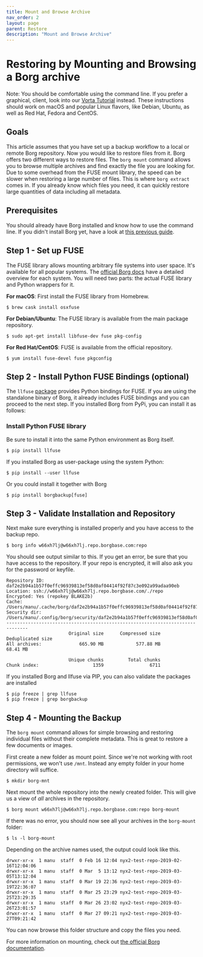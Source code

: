```yaml
---
title: Mount and Browse Archive
nav_order: 2
layout: page
parent: Restore
description: "Mount and Browse Archive"
---
```


# Restoring by Mounting and Browsing a Borg archive

Note: You should be comfortable using the command line. If you prefer a graphical, client, look into our [Vorta Tutorial](/macos/how-to-backup-your-mac-using-the-vorta-backup-gui/) instead. These instructions should work on macOS and popular Linux flavors, like Debian, Ubuntu, as well as Red Hat, Fedora and CentOS.

## Goals
This article assumes that you have set up a backup workflow to a local or remote Borg repository. Now you would like to restore files from it. Borg offers two different ways to restore files. The `borg mount` command allows you to browse multiple archives and find exactly the file you are looking for. Due to some overhead from the FUSE mount library, the speed can be slower when restoring a large number of files. This is where `borg extract` comes in. If you already know which files you need, it can quickly restore large quantities of data including all metadata.

## Prerequisites
You should already have Borg installed and know how to use the command line. If you didn't install Borg yet, have a look at [this previous guide](https://docs.borgbase.com/linux/setup-borg-command-line/).

## Step 1 - Set up FUSE
The FUSE library allows mounting arbitrary file systems into user space. It's available for all popular systems. The [official Borg docs](https://borgbackup.readthedocs.io/en/stable/installation.html) have a detailed overview for each system. You will need two parts: the actual FUSE library and Python wrappers for it.

**For macOS**: First install the FUSE library from Homebrew.

```
$ brew cask install osxfuse
```

**For Debian/Ubuntu**: The FUSE library is available from the main package repository.

```
$ sudo apt-get install libfuse-dev fuse pkg-config
```

**For Red Hat/CentOS**: FUSE is available from the official repository.
```
$ yum install fuse-devel fuse pkgconfig
```

## Step 2 - Install Python FUSE Bindings (optional)
The `llfuse` [package](https://pypi.org/project/llfuse/) provides Python bindings for FUSE. If you are using the standalone binary of Borg, it already includes FUSE bindings and you can proceed to the next step. If you installed Borg from PyPi, you can install it as follows:

### Install Python FUSE library
Be sure to install it into the same Python environment as Borg itself.

```
$ pip install llfuse
```

If you installed Borg as user-package using the system Python:

```
$ pip install --user llfuse
```

Or you could install it together with Borg

```
$ pip install borgbackup[fuse]
```

## Step 3 - Validate Installation and Repository
Next make sure everything is installed properly and you have access to the backup repo.

```
$ borg info w66xh7lj@w66xh7lj.repo.borgbase.com:repo
```

You should see output similar to this. If you get an error, be sure that you have access to the repository. If your repo is encrypted, it will also ask you for the password or keyfile.


```
Repository ID: daf2e2b94a1b57f0effc96939813ef58d0af04414f92f87c3e092a99adaa90eb
Location: ssh://w66xh7lj@w66xh7lj.repo.borgbase.com/./repo
Encrypted: Yes (repokey BLAKE2b)
Cache: /Users/manu/.cache/borg/daf2e2b94a1b57f0effc96939813ef58d0af04414f92f87c3e092a99adaa90eb
Security dir: /Users/manu/.config/borg/security/daf2e2b94a1b57f0effc96939813ef58d0af04414f92f87c3e092a99adaa90eb
------------------------------------------------------------------------------
                       Original size      Compressed size    Deduplicated size
All archives:              665.90 MB            577.88 MB             68.41 MB

                       Unique chunks         Total chunks
Chunk index:                    1359                 6711
```

If you installed Borg and llfuse via PIP, you can also validate the packages are installed

```
$ pip freeze | grep llfuse
$ pip freeze | grep borgbackup
```

## Step 4 - Mounting the Backup
The `borg mount` command allows for simple browsing and restoring individual files without their complete metadata. This is great to restore a few documents or images.

First create a new folder as mount point. Since we're not working with root permissions, we won't use `/mnt`. Instead any empty folder in your home directory will suffice.

```
$ mkdir borg-mnt
```

Next mount the whole repository into the newly created folder. This will give us a view of *all* archives in the repository.

```
$ borg mount w66xh7lj@w66xh7lj.repo.borgbase.com:repo borg-mount
```

If there was no error, you should now see all your archives in the `borg-mount` folder:

```
$ ls -l borg-mount
```

Depending on the archive names used, the output could look like this.

```
drwxr-xr-x  1 manu  staff  0 Feb 16 12:04 nyx2-test-repo-2019-02-16T12:04:06
drwxr-xr-x  1 manu  staff  0 Mar  5 13:12 nyx2-test-repo-2019-03-05T13:12:04
drwxr-xr-x  1 manu  staff  0 Mar 19 22:36 nyx2-test-repo-2019-03-19T22:36:07
drwxr-xr-x  1 manu  staff  0 Mar 25 23:29 nyx2-test-repo-2019-03-25T23:29:35
drwxr-xr-x  1 manu  staff  0 Mar 26 23:02 nyx2-test-repo-2019-03-26T23:01:57
drwxr-xr-x  1 manu  staff  0 Mar 27 09:21 nyx2-test-repo-2019-03-27T09:21:42
```

You can now browse this folder structure and copy the files you need.

For more information on mounting, check out [the official Borg documentation](https://borgbackup.readthedocs.io/en/stable/usage/mount.html).
